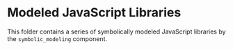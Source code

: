 # Modeled JavaScript Libraries

This folder contains a series of symbolically modeled JavaScript libraries by the `symbolic_modeling` component.